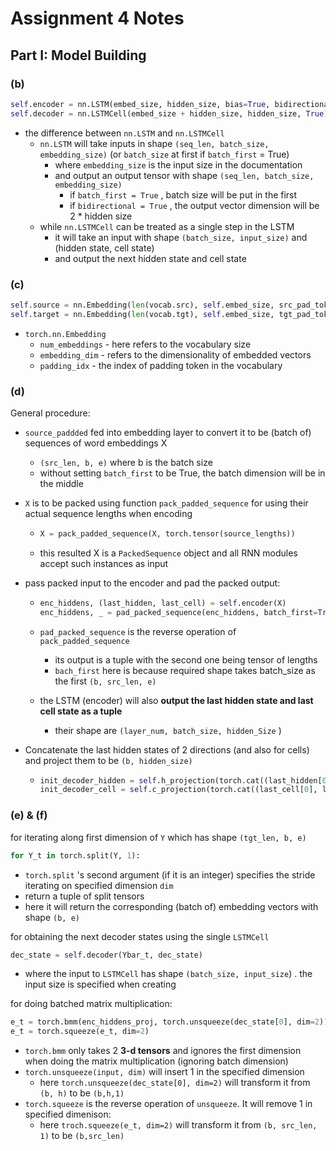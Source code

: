 # Assignment 4 Notes

## Part I: Model Building

### (b)

```python
self.encoder = nn.LSTM(embed_size, hidden_size, bias=True, bidirectional=True)
self.decoder = nn.LSTMCell(embed_size + hidden_size, hidden_size, True)
```

- the difference between `nn.LSTM` and `nn.LSTMCell`
  - `nn.LSTM` will take inputs in shape `(seq_len, batch_size, embedding_size)` (or `batch_size` at first if `batch_first` = True)
    - where `embedding_size` is the input size in the documentation
    - and output an output tensor with shape `(seq_len, batch_size, embedding_size)`
      - if `batch_first = True` , batch size will be put in the first
      - if `bidirectional = True` , the output vector dimension will be 2 * hidden size
  - while `nn.LSTMCell` can be treated as a single step in the LSTM
    - it will take an input with shape `(batch_size, input_size)` and (hidden state, cell state)
    - and output the next hidden state and cell state

### (c)

```python
self.source = nn.Embedding(len(vocab.src), self.embed_size, src_pad_token_idx)
self.target = nn.Embedding(len(vocab.tgt), self.embed_size, tgt_pad_token_idx)
```

- `torch.nn.Embedding` 
  - `num_embeddings` - here refers to the vocabulary size
  - `embedding_dim` - refers to the dimensionality of embedded vectors
  - `padding_idx` - the index of padding token in the vocabulary

### (d)

General procedure:

- `source_paddded` fed into embedding layer to convert it to be (batch of) sequences of word embeddings X

  - `(src_len, b, e)` where b is the batch size
  - without setting `batch_first` to be True, the batch dimension will be in the middle

- `X` is to be packed using function `pack_padded_sequence` for using their actual sequence lengths when encoding

  - ```python
    X = pack_padded_sequence(X, torch.tensor(source_lengths))
    ```

  - this resulted X is a `PackedSequence` object and all RNN modules accept such instances as input

- pass packed input to the encoder and pad the packed output:

  - ```python
    enc_hiddens, (last_hidden, last_cell) = self.encoder(X)
    enc_hiddens, _ = pad_packed_sequence(enc_hiddens, batch_first=True)
    ```

  - `pad_packed_sequence` is the reverse operation of `pack_padded_sequence` 

    - its output is a tuple with the second one being tensor of lengths
    - `bach_first` here is because required shape takes batch_size as the first `(b, src_len, e)`

  - the LSTM (encoder) will also **output the last hidden state and last cell state as a tuple**

    - their shape are `(layer_num, batch_size, hidden_Size` )

- Concatenate the last hidden states of 2 directions (and also for cells) and project them to be `(b, hidden_size)`

  - ```python
    init_decoder_hidden = self.h_projection(torch.cat((last_hidden[0], last_hidden[1]),dim=1))
    init_decoder_cell = self.c_projection(torch.cat((last_cell[0], last_cell[1]), dim=1))
    ```

### (e) & (f)

for iterating along first dimension of `Y` which has shape `(tgt_len, b, e)`

```python
for Y_t in torch.split(Y, 1):
```

- `torch.split` 's second argument (if it is an integer) specifies the stride iterating on specified dimension `dim`
- return a tuple of split tensors
- here it will return the corresponding (batch of) embedding vectors with shape `(b, e)`



for obtaining the next decoder states using the single `LSTMCell`

```python
dec_state = self.decoder(Ybar_t, dec_state)
```

- where the input to `LSTMCell` has shape `(batch_size, input_size`) . the input size is specified when creating

for doing batched matrix multiplication:

```python
e_t = torch.bmm(enc_hiddens_proj, torch.unsqueeze(dec_state[0], dim=2))
e_t = torch.squeeze(e_t, dim=2)
```

- `torch.bmm` only takes 2 **3-d tensors** and ignores the first dimension when doing the matrix multiplication (ignoring batch dimension)
- `torch.unsqueeze(input, dim)` will insert 1 in the specified dimension
  - here `torch.unsqueeze(dec_state[0], dim=2)` will transform it from `(b, h)` to be `(b,h,1)` 
- `torch.squeeze` is the reverse operation of `unsqueeze`. It will remove 1 in specified dimenison:
  - here `troch.squeeze(e_t, dim=2)` will transform it from `(b, src_len, 1)` to be `(b,src_len)`

